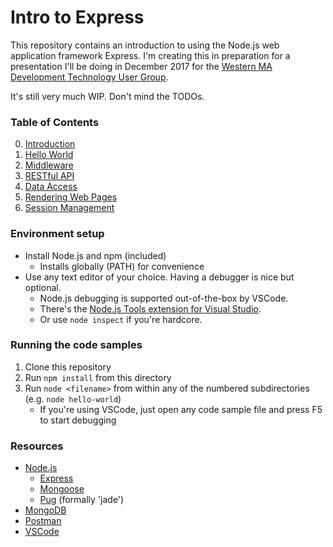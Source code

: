# Intro to Express
This repository contains an introduction to using the Node.js web application framework Express. I'm creating this in preparation for a presentation I'll be doing in December 2017 for the [Western MA Development Technology User Group](https://www.meetup.com/Western-Mass-Development-Technology-Users-Group/).

It's still very much WIP. Don't mind the TODOs.

### Table of Contents
0. [Introduction](/0-intro/readme.md)
1. [Hello World](/1-hello-world/readme.md)
1. [Middleware](/2-middleware/readme.md)
1. [RESTful API](/3-api/readme.md)
1. [Data Access](/4-data-access/readme.md)
1. [Rendering Web Pages](/5-rendering-pages/readme.md)
1. [Session Management](/6-sessions/readme.md)

### Environment setup
- Install Node.js and npm (included)
  - Installs globally (PATH) for convenience
- Use any text editor of your choice. Having a debugger is nice but optional.
  - Node.js debugging is supported out-of-the-box by VSCode.
  - There's the [Node.js Tools extension for Visual Studio](https://www.visualstudio.com/vs/node-js/).
  - Or use `node inspect` if you're hardcore.

### Running the code samples
1. Clone this repository
1. Run `npm install` from this directory
1. Run `node <filename>` from within any of the numbered subdirectories (e.g. `node hello-world`)
   - If you're using VSCode, just open any code sample file and press F5 to start debugging

### Resources
- [Node.js](https://nodejs.org)
    - [Express](https://expressjs.com)
    - [Mongoose](http://mongoosejs.com)
    - [Pug](https://pugjs.org) (formally 'jade')
- [MongoDB](https://www.mongodb.com)
- [Postman](https://www.getpostman.com)
- [VSCode](https://code.visualstudio.com)
